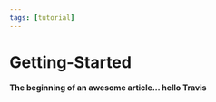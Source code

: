 ```yaml
---
tags: [tutorial]
---
```


# Getting-Started

**The beginning of an awesome article... hello Travis**
